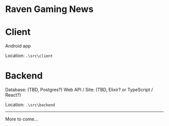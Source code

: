 # Raven Gaming News

# Client

Android app

Location: `.\src\client`

# Backend

Database: (TBD, Postgres?)
Web API / Site: (TBD, Elixir? or TypeScript / React?)

Location: `.\src\backend`

---

More to come...